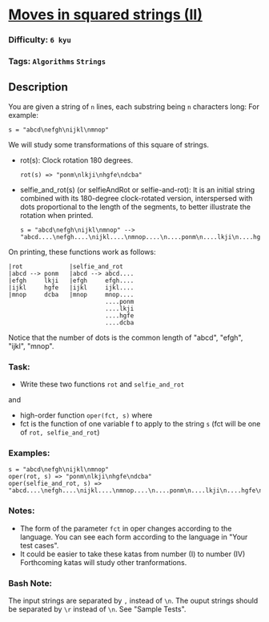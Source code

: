 # [Moves in squared strings (II)](https://www.codewars.com/kata/56dbe7f113c2f63570000b86)

### Difficulty: `6 kyu`

### Tags: `Algorithms` `Strings`

## Description

You are given a string of `n` lines, each substring being `n` characters long: For example:

`s = "abcd\nefgh\nijkl\nmnop"`

We will study some transformations of this square of strings.

- rot(s):
  Clock rotation 180 degrees.
  ```
  rot(s) => "ponm\nlkji\nhgfe\ndcba"
  ```

- selfie_and_rot(s) (or selfieAndRot or selfie-and-rot):
  It is an initial string combined with its 180-degree clock-rotated version, interspersed with dots proportional to the length of the segments, to better illustrate the rotation when printed.
  ```
  s = "abcd\nefgh\nijkl\nmnop" --> 
  "abcd....\nefgh....\nijkl....\nmnop....\n....ponm\n....lkji\n....hgfe\n....dcba"
  ```

On printing, these functions work as follows:
```
|rot             |selfie_and_rot
|abcd --> ponm   |abcd --> abcd....
|efgh     lkji   |efgh     efgh....
|ijkl     hgfe   |ijkl     ijkl....   
|mnop     dcba   |mnop     mnop....
                           ....ponm
                           ....lkji
                           ....hgfe
                           ....dcba
```

Notice that the number of dots is the common length of "abcd", "efgh", "ijkl", "mnop".

### Task:
- Write these two functions `rot` and `selfie_and_rot`

and

- high-order function `oper(fct, s)` where
- fct is the function of one variable f to apply to the string `s` (fct will be one of `rot, selfie_and_rot`)

### Examples:

```
s = "abcd\nefgh\nijkl\nmnop"
oper(rot, s) => "ponm\nlkji\nhgfe\ndcba"
oper(selfie_and_rot, s) => "abcd....\nefgh....\nijkl....\nmnop....\n....ponm\n....lkji\n....hgfe\n....dcba"
```

### Notes:
- The form of the parameter `fct` in oper changes according to the language. You can see each form according to the language in "Your test cases".
- It could be easier to take these katas from number (I) to number (IV)
Forthcoming katas will study other tranformations.

### Bash Note:
The input strings are separated by `,` instead of `\n`. The ouput strings should be separated by `\r` instead of `\n`. See "Sample Tests".

